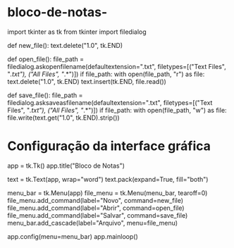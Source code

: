 # bloco-de-notas-

import tkinter as tk
from tkinter import filedialog

def new_file():
    text.delete("1.0", tk.END)

def open_file():
    file_path = filedialog.askopenfilename(defaultextension=".txt", filetypes=[("Text Files", "*.txt"), ("All Files", "*.*")])
    if file_path:
        with open(file_path, "r") as file:
            text.delete("1.0", tk.END)
            text.insert(tk.END, file.read())

def save_file():
    file_path = filedialog.asksaveasfilename(defaultextension=".txt", filetypes=[("Text Files", "*.txt"), ("All Files", "*.*")])
    if file_path:
        with open(file_path, "w") as file:
            file.write(text.get("1.0", tk.END).strip())

# Configuração da interface gráfica
app = tk.Tk()
app.title("Bloco de Notas")

text = tk.Text(app, wrap="word")
text.pack(expand=True, fill="both")

menu_bar = tk.Menu(app)
file_menu = tk.Menu(menu_bar, tearoff=0)
file_menu.add_command(label="Novo", command=new_file)
file_menu.add_command(label="Abrir", command=open_file)
file_menu.add_command(label="Salvar", command=save_file)
menu_bar.add_cascade(label="Arquivo", menu=file_menu)

app.config(menu=menu_bar)
app.mainloop()
